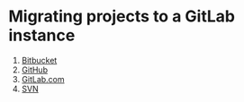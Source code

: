 # Migrating projects to a GitLab instance

1. [Bitbucket](/doc/workflow/import_projects_from_bitbucket.md)
2. [GitHub](/doc/workflow/import_projects_from_github.md)
3. [GitLab.com](/doc/workflow/import_projects_from_gitlab_com.md)
4. [SVN](/doc/workflow/migrating_from_svn.md)
